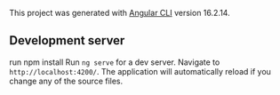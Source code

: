 

This project was generated with [Angular CLI](https://github.com/angular/angular-cli) version 16.2.14.

## Development server
run npm install
Run `ng serve` for a dev server. Navigate to `http://localhost:4200/`. The application will automatically reload if you change any of the source files.


